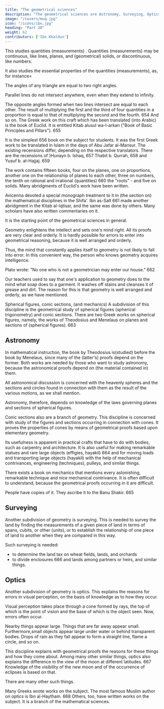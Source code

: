 ```yaml
---
title: "The geometrical sciences"
description: "The geometrical sciences are Astronomy, Surveying, Optics"
image: "/covers/muq.jpg"
icon: "/icons/ibn.jpg"
heading: "Part 20"
weight: 62
contributors: ['Ibn Khaldun']
---
```




This studies quantities (measurements) <!-- 653 -->.  Quantities (measurements) may be continuous, like lines, planes, and (geometrical) solids, or discontinuous, like numbers. 

It also studies the essential properties of the quantities (measurements), as, for instance= 

The angles of any triangle are equal to two right angles.

Parallel lines do not intersect anywhere, even when they extend to infinity.

The opposite angles formed when two lines intersect are equal to each other.
The result of multiplying the first and the third of four quantities in a
proportion is equal to that of multiplying the second and the fourth. 654 And so on.
The Greek work on this craft which has been translated (into Arabic) is the book of Euclid. It is entitled Kitab alusul wa-l-arkan ("Book of Basic Principles and Pillars"). 655 

It is the simplest 656 book on the subject for students. It was the first Greek work to be translated in Islam in the days of Abu Jafar al-Mansur. The existing recensions differ, depending on the respective translators. There are the recensions of }Hunayn b. Ishaq, 657 Thabit b. Qurrah, 658 and Yusuf b. al-Hajjaj. 659

The work contains fifteen books, four on the planes, one on proportions, another one on the relationship of planes to each other, three on numbers, the tenth on rational and irrational (quantities) 660 the "roots" - and five on solids.
Many abridgments of Euclid's work have been written.

Avicenna devoted a special monograph treatment to it in (the section on) the mathematical disciplines in the Shifa'. Ibn as-Salt 661 made another abridgment in the Kitab al-Iqtisar, and the same was done by others. Many scholars have also written commentaries on it. 

It is the starting point of the geometrical sciences in general.

Geometry enlightens the intellect and sets one's mind right. All its proofs are very clear and orderly. It is hardly possible for errors to enter into geometrical reasoning, because it is well arranged and orderly. 

Thus, the mind that constantly applies itself to geometry is not likely to fall into error. In this convenient way, the person who knows geometry acquires intelligence. 

Plato wrote: "No one who is not a geometrician may enter our house." 662

Our teachers used to say that one's application to geometry does to the mind what soap does to a garment. It washes off stains and cleanses it of grease and dirt. The reason for this is that geometry is well arranged and orderly, as we have mentioned. 

Spherical figures, conic sections, (and mechanics) A subdivision of this discipline is the geometrical study of spherical figures (spherical trigonometry) and conic sections. There are two Greek works on spherical figures, namely, the works of Theodosius and Menelaus on planes and sections of (spherical figures). 663 


## Astronomy 

In mathematical instruction, the book by Theodosius is(studied) before the book by Menelaus, since many of the (latter's) proofs depend on the former. Both works are needed by those who want to study astronomy, because the astronomical proofs depend on (the material contained in) them. 

All astronomical discussion is concerned with the heavenly spheres and the sections and circles found in connection with them as the result of the various motions, as we shall mention. 

Astronomy, therefore, depends on knowledge of the laws governing planes and sections of spherical figures. 

Conic sections also are a branch of geometry. This discipline is concerned with study of the figures and sections occurring in connection with cones. It proves the properties of cones by means of geometrical proofs based upon elementary geometry. 

Its usefulness is apparent in practical crafts that have to do with bodies,
such as carpentry and architecture. It is also useful for making remarkable statues
and rare large objects (effigies, hayakil) 664 and for moving loads and transporting
large objects (hayakil) with the help of mechanical contrivances, engineering
(techniques), pulleys, and similar things.

There exists a book on mechanics that mentions every astonishing, remarkable technique and nice mechanical contrivance. It is often difficult to understand, because the geometrical proofs occurring in it are difficult. 

People have copies of it. They ascribe it to the Banu Shakir. 665

## Surveying

Another subdivision of geometry is surveying. This is needed to survey the land by finding the measurements of a given piece of land in terms of spans, cubits, or other (units), or to establish the relationship of one piece of land to another when they are compared in this way. 

Such surveying is needed:
- to determine the land tax on wheat fields, lands, and orchards
- to divide enclosures 666 and lands among partners or heirs, and similar things.


## Optics

Another subdivision of geometry is optics. This explains the reasons for errors in visual perception, on the basis of knowledge as to how they occur.

Visual perception takes place through a cone formed by rays, the top of which is the point of vision and the base of which is the object seen. Now, errors often occur. 

Nearby things appear large. Things that are far away appear small. Furthermore,small objects appear large under water or behind transparent bodies. Drops of rain as they fall appear to form a straight line, flame a circle, and so on.

This discipline explains with geometrical proofs the reasons for these things and how they come about. Among many other similar things, optics also explains the difference in the view of the moon at different latitudes. 667 Knowledge of the visibility of the new moon and of the occurrence of eclipses is based on that. 

There are many other such things.

Many Greeks wrote works on the subject. The most famous Muslim author on optics is Ibn al-Haytham. 668 Others, too, have written works on the subject. It is a branch of the mathematical sciences.

